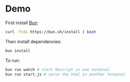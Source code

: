 # Demo

First install [Bun](https://bun.sh):

```bash
curl -fsSL https://bun.sh/install | bash
```

Then install dependencies:

```bash
bun install
```

To run:

```bash
bun run watch # start Rescript in one terminal
bun run start.js # serve the html in another terminal
```
